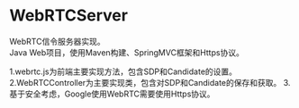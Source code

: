 # WebRTCServer
WebRTC信令服务器实现。  
Java Web项目，使用Maven构建、SpringMVC框架和Https协议。

1.webrtc.js为前端主要实现方法，包含SDP和Candidate的设置。
2.WebRTCController为主要实现类，包含对SDP和Candidate的保存和获取。
3.基于安全考虑，Google使用WebRTC需要使用Https协议。

